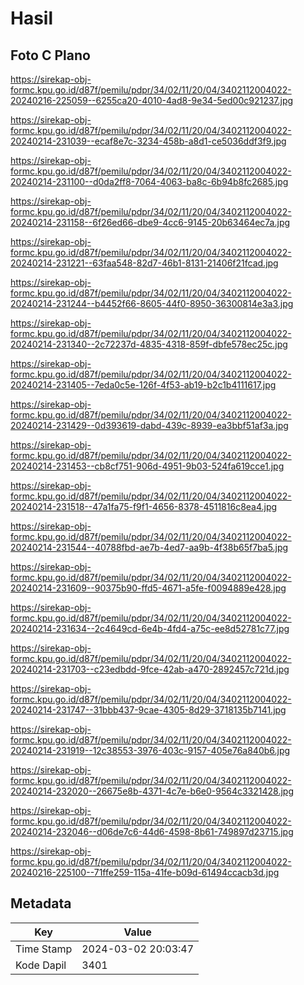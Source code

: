 # Hasil

## Foto C Plano

https://sirekap-obj-formc.kpu.go.id/d87f/pemilu/pdpr/34/02/11/20/04/3402112004022-20240216-225059--6255ca20-4010-4ad8-9e34-5ed00c921237.jpg

https://sirekap-obj-formc.kpu.go.id/d87f/pemilu/pdpr/34/02/11/20/04/3402112004022-20240214-231039--ecaf8e7c-3234-458b-a8d1-ce5036ddf3f9.jpg

https://sirekap-obj-formc.kpu.go.id/d87f/pemilu/pdpr/34/02/11/20/04/3402112004022-20240214-231100--d0da2ff8-7064-4063-ba8c-6b94b8fc2685.jpg

https://sirekap-obj-formc.kpu.go.id/d87f/pemilu/pdpr/34/02/11/20/04/3402112004022-20240214-231158--6f26ed66-dbe9-4cc6-9145-20b63464ec7a.jpg

https://sirekap-obj-formc.kpu.go.id/d87f/pemilu/pdpr/34/02/11/20/04/3402112004022-20240214-231221--63faa548-82d7-46b1-8131-21406f21fcad.jpg

https://sirekap-obj-formc.kpu.go.id/d87f/pemilu/pdpr/34/02/11/20/04/3402112004022-20240214-231244--b4452f66-8605-44f0-8950-36300814e3a3.jpg

https://sirekap-obj-formc.kpu.go.id/d87f/pemilu/pdpr/34/02/11/20/04/3402112004022-20240214-231340--2c72237d-4835-4318-859f-dbfe578ec25c.jpg

https://sirekap-obj-formc.kpu.go.id/d87f/pemilu/pdpr/34/02/11/20/04/3402112004022-20240214-231405--7eda0c5e-126f-4f53-ab19-b2c1b4111617.jpg

https://sirekap-obj-formc.kpu.go.id/d87f/pemilu/pdpr/34/02/11/20/04/3402112004022-20240214-231429--0d393619-dabd-439c-8939-ea3bbf51af3a.jpg

https://sirekap-obj-formc.kpu.go.id/d87f/pemilu/pdpr/34/02/11/20/04/3402112004022-20240214-231453--cb8cf751-906d-4951-9b03-524fa619cce1.jpg

https://sirekap-obj-formc.kpu.go.id/d87f/pemilu/pdpr/34/02/11/20/04/3402112004022-20240214-231518--47a1fa75-f9f1-4656-8378-4511816c8ea4.jpg

https://sirekap-obj-formc.kpu.go.id/d87f/pemilu/pdpr/34/02/11/20/04/3402112004022-20240214-231544--40788fbd-ae7b-4ed7-aa9b-4f38b65f7ba5.jpg

https://sirekap-obj-formc.kpu.go.id/d87f/pemilu/pdpr/34/02/11/20/04/3402112004022-20240214-231609--90375b90-ffd5-4671-a5fe-f0094889e428.jpg

https://sirekap-obj-formc.kpu.go.id/d87f/pemilu/pdpr/34/02/11/20/04/3402112004022-20240214-231634--2c4649cd-6e4b-4fd4-a75c-ee8d52781c77.jpg

https://sirekap-obj-formc.kpu.go.id/d87f/pemilu/pdpr/34/02/11/20/04/3402112004022-20240214-231703--c23edbdd-9fce-42ab-a470-2892457c721d.jpg

https://sirekap-obj-formc.kpu.go.id/d87f/pemilu/pdpr/34/02/11/20/04/3402112004022-20240214-231747--31bbb437-9cae-4305-8d29-3718135b7141.jpg

https://sirekap-obj-formc.kpu.go.id/d87f/pemilu/pdpr/34/02/11/20/04/3402112004022-20240214-231919--12c38553-3976-403c-9157-405e76a840b6.jpg

https://sirekap-obj-formc.kpu.go.id/d87f/pemilu/pdpr/34/02/11/20/04/3402112004022-20240214-232020--26675e8b-4371-4c7e-b6e0-9564c3321428.jpg

https://sirekap-obj-formc.kpu.go.id/d87f/pemilu/pdpr/34/02/11/20/04/3402112004022-20240214-232046--d06de7c6-44d6-4598-8b61-749897d23715.jpg

https://sirekap-obj-formc.kpu.go.id/d87f/pemilu/pdpr/34/02/11/20/04/3402112004022-20240216-225100--71ffe259-115a-41fe-b09d-61494ccacb3d.jpg


## Metadata

| Key        | Value               |
| ---------- | ------------------- |
| Time Stamp | 2024-03-02 20:03:47 |
| Kode Dapil | 3401                |



